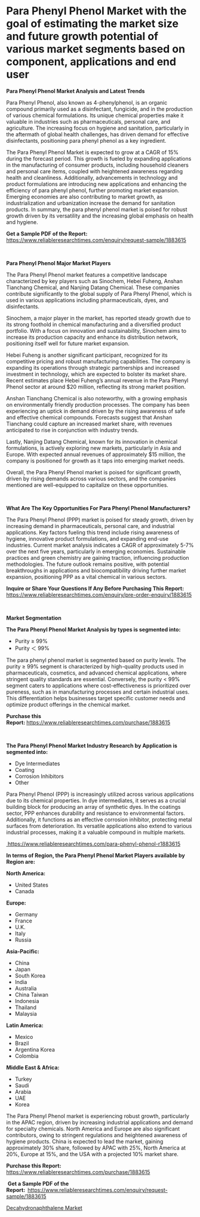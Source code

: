 <p><h1>Para Phenyl Phenol Market with the goal of estimating the market size and future growth potential of various market segments based on component, applications and end user</h1></p><p><strong>Para Phenyl Phenol Market Analysis and Latest Trends</strong></p>
<p><p>Para Phenyl Phenol, also known as 4-phenylphenol, is an organic compound primarily used as a disinfectant, fungicide, and in the production of various chemical formulations. Its unique chemical properties make it valuable in industries such as pharmaceuticals, personal care, and agriculture. The increasing focus on hygiene and sanitation, particularly in the aftermath of global health challenges, has driven demand for effective disinfectants, positioning para phenyl phenol as a key ingredient.</p><p>The Para Phenyl Phenol Market is expected to grow at a CAGR of 15% during the forecast period. This growth is fueled by expanding applications in the manufacturing of consumer products, including household cleaners and personal care items, coupled with heightened awareness regarding health and cleanliness. Additionally, advancements in technology and product formulations are introducing new applications and enhancing the efficiency of para phenyl phenol, further promoting market expansion. Emerging economies are also contributing to market growth, as industrialization and urbanization increase the demand for sanitation products. In summary, the para phenyl phenol market is poised for robust growth driven by its versatility and the increasing global emphasis on health and hygiene.</p></p>
<p><strong>Get a Sample PDF of the Report:&nbsp;</strong> <a href="https://www.reliableresearchtimes.com/enquiry/request-sample/1883615?utm_campaign=2193&utm_medium=2&utm_source=Github&utm_content=ia&utm_term=02042025&utm_id=para-phenyl-phenol">https://www.reliableresearchtimes.com/enquiry/request-sample/1883615</a></p>
<p>&nbsp;</p>
<p><strong>Para Phenyl Phenol Major Market Players</strong></p>
<p><p>The Para Phenyl Phenol market features a competitive landscape characterized by key players such as Sinochem, Hebei Fuheng, Anshan Tianchang Chemical, and Nanjing Datang Chemical. These companies contribute significantly to the global supply of Para Phenyl Phenol, which is used in various applications including pharmaceuticals, dyes, and disinfectants.</p><p>Sinochem, a major player in the market, has reported steady growth due to its strong foothold in chemical manufacturing and a diversified product portfolio. With a focus on innovation and sustainability, Sinochem aims to increase its production capacity and enhance its distribution network, positioning itself well for future market expansion.</p><p>Hebei Fuheng is another significant participant, recognized for its competitive pricing and robust manufacturing capabilities. The company is expanding its operations through strategic partnerships and increased investment in technology, which are expected to bolster its market share. Recent estimates place Hebei Fuheng’s annual revenue in the Para Phenyl Phenol sector at around $20 million, reflecting its strong market position.</p><p>Anshan Tianchang Chemical is also noteworthy, with a growing emphasis on environmentally friendly production processes. The company has been experiencing an uptick in demand driven by the rising awareness of safe and effective chemical compounds. Forecasts suggest that Anshan Tianchang could capture an increased market share, with revenues anticipated to rise in conjunction with industry trends.</p><p>Lastly, Nanjing Datang Chemical, known for its innovation in chemical formulations, is actively exploring new markets, particularly in Asia and Europe. With expected annual revenues of approximately $15 million, the company is positioned for growth as it taps into emerging market needs.</p><p>Overall, the Para Phenyl Phenol market is poised for significant growth, driven by rising demands across various sectors, and the companies mentioned are well-equipped to capitalize on these opportunities.</p></p>
<p>&nbsp;</p>
<p><strong>What Are The Key Opportunities For Para Phenyl Phenol Manufacturers?</strong></p>
<p><p>The Para Phenyl Phenol (PPP) market is poised for steady growth, driven by increasing demand in pharmaceuticals, personal care, and industrial applications. Key factors fueling this trend include rising awareness of hygiene, innovative product formulations, and expanding end-use industries. Current market analysis indicates a CAGR of approximately 5-7% over the next five years, particularly in emerging economies. Sustainable practices and green chemistry are gaining traction, influencing production methodologies. The future outlook remains positive, with potential breakthroughs in applications and biocompatibility driving further market expansion, positioning PPP as a vital chemical in various sectors.</p></p>
<p><strong>Inquire or Share Your Questions If Any Before Purchasing This Report:</strong> <a href="https://www.reliableresearchtimes.com/enquiry/pre-order-enquiry/1883615?utm_campaign=2193&utm_medium=2&utm_source=Github&utm_content=ia&utm_term=02042025&utm_id=para-phenyl-phenol">https://www.reliableresearchtimes.com/enquiry/pre-order-enquiry/1883615</a></p>
<p>&nbsp;</p>
<p><strong>Market Segmentation</strong></p>
<p><strong>The Para Phenyl Phenol Market Analysis by types is segmented into:</strong></p>
<p><ul><li>Purity ≥ 99%</li><li>Purity ＜ 99%</li></ul></p>
<p><p>The para phenyl phenol market is segmented based on purity levels. The purity ≥ 99% segment is characterized by high-quality products used in pharmaceuticals, cosmetics, and advanced chemical applications, where stringent quality standards are essential. Conversely, the purity < 99% segment caters to applications where cost-effectiveness is prioritized over pureness, such as in manufacturing processes and certain industrial uses. This differentiation helps businesses target specific customer needs and optimize product offerings in the chemical market.</p></p>
<p><strong>Purchase this Report:&nbsp;</strong><a href="https://www.reliableresearchtimes.com/purchase/1883615?utm_campaign=2193&utm_medium=2&utm_source=Github&utm_content=ia&utm_term=02042025&utm_id=para-phenyl-phenol">https://www.reliableresearchtimes.com/purchase/1883615</a></p>
<p>&nbsp;</p>
<p><strong>The Para Phenyl Phenol Market Industry Research by Application is segmented into:</strong></p>
<p><ul><li>Dye Intermediates</li><li>Coating</li><li>Corrosion Inhibitors</li><li>Other</li></ul></p>
<p><p>Para Phenyl Phenol (PPP) is increasingly utilized across various applications due to its chemical properties. In dye intermediates, it serves as a crucial building block for producing an array of synthetic dyes. In the coatings sector, PPP enhances durability and resistance to environmental factors. Additionally, it functions as an effective corrosion inhibitor, protecting metal surfaces from deterioration. Its versatile applications also extend to various industrial processes, making it a valuable compound in multiple markets.</p></p>
<p><a href="https://www.reliableresearchtimes.com/para-phenyl-phenol-r1883615?utm_campaign=2193&utm_medium=2&utm_source=Github&utm_content=ia&utm_term=02042025&utm_id=para-phenyl-phenol">&nbsp;https://www.reliableresearchtimes.com/para-phenyl-phenol-r1883615</a></p>
<p><strong>In terms of Region, the Para Phenyl Phenol Market Players available by Region are:</strong></p>
<p>
    <p> <strong> North America: </strong>
        <ul>
            <li>United States</li>
            <li>Canada</li>
        </ul>
        </p> 
    <p> <strong> Europe: </strong>
        <ul>
            <li>Germany</li>
            <li>France</li>
            <li>U.K.</li>
            <li>Italy</li>
            <li>Russia</li>
        </ul>
        </p> 
    <p> <strong> Asia-Pacific: </strong>
        <ul>
            <li>China</li>
            <li>Japan</li>
            <li>South Korea</li>
            <li>India</li>
            <li>Australia</li>
            <li>China Taiwan</li>
            <li>Indonesia</li>
            <li>Thailand</li>
            <li>Malaysia</li>
        </ul>
        </p> 
    <p> <strong> Latin America: </strong>
        <ul>
            <li>Mexico</li>
            <li>Brazil</li>
            <li>Argentina Korea</li>
            <li>Colombia</li>
        </ul>
        </p> 
    <p> <strong> Middle East & Africa: </strong>
        <ul>
            <li>Turkey</li>
            <li>Saudi</li>
            <li>Arabia</li>
            <li>UAE</li>
            <li>Korea</li>
        </ul>
    </p>
    </p>
<p><p>The Para Phenyl Phenol market is experiencing robust growth, particularly in the APAC region, driven by increasing industrial applications and demand for specialty chemicals. North America and Europe are also significant contributors, owing to stringent regulations and heightened awareness of hygiene products. China is expected to lead the market, gaining approximately 30% share, followed by APAC with 25%, North America at 20%, Europe at 15%, and the USA with a projected 10% market share.</p></p>
<p><strong>Purchase this Report: </strong><a href="https://www.reliableresearchtimes.com/purchase/1883615?utm_campaign=2193&utm_medium=2&utm_source=Github&utm_content=ia&utm_term=02042025&utm_id=para-phenyl-phenol">https://www.reliableresearchtimes.com/purchase/1883615</a></p>
<p>&nbsp;<strong>Get a Sample PDF of the Report:&nbsp;&nbsp;</strong><a href="https://www.reliableresearchtimes.com/enquiry/request-sample/1883615?utm_campaign=2193&utm_medium=2&utm_source=Github&utm_content=ia&utm_term=02042025&utm_id=para-phenyl-phenol">https://www.reliableresearchtimes.com/enquiry/request-sample/1883615</a></p>
<p><strong></strong></p>
<p><p><a href="https://github.com/ygfu6u/Market-Research-Report-List-2/blob/main/decahydronaphthalene-market.md?utm_campaign=2193&utm_medium=2&utm_source=Github&utm_content=ia&utm_term=02042025&utm_id=para-phenyl-phenol">Decahydronaphthalene Market</a></p></p>